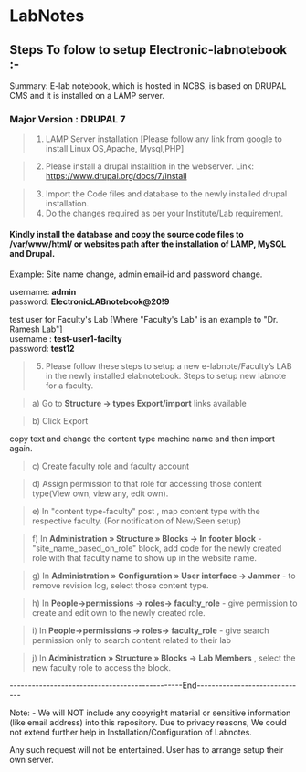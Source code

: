# LabNotes
## Steps To folow to setup Electronic-labnotebook :-

Summary: E-lab notebook, which is hosted in NCBS, is based on DRUPAL CMS and it is installed on a LAMP server.

### Major Version : DRUPAL 7

> 1. LAMP Server installation [Please follow any link from google to install Linux OS,Apache, Mysql,PHP]

> 2. Please install a drupal installtion in the webserver.
Link: https://www.drupal.org/docs/7/install

> 3. Import the Code files and database to the newly installed drupal installation.
> 4. Do the changes required as per your Institute/Lab requirement.

#### Kindly install the database and copy the source code files to /var/www/html/ or websites path after the installation of LAMP, MySQL and Drupal.

Example: Site name change, admin email-id and password change.

username:  **admin**  
password: **ElectronicLABnotebook@20!9**

test user for Faculty's Lab  [Where "Faculty's Lab" is an example to "Dr. Ramesh Lab"]  
username : **test-user1-facilty**  
password: **test12**

> 5. Please follow these steps to setup a new e-labnote/Faculty’s LAB in the newly installed elabnotebook. Steps to setup new labnote for a faculty.

> a) Go to **Structure -> types Export/import** links available

> b)  Click Export

copy text and change the content type machine name and then import again.

> c) Create faculty role and faculty account

> d) Assign permission to that role for accessing those content type(View own, view any, edit own).

> e) In "content type-faculty" post , map content type with the respective faculty. (For notification of New/Seen setup)

> f) In **Administration » Structure » Blocks -> In footer block** - "site_name_based_on_role" block, add code for the newly created role with that faculty name to show up in the website name.

> g) In **Administration » Configuration » User interface -> Jammer** - to remove revision log, select those content type.

> h) In **People->permissions -> roles-> faculty_role** - give permission to create and edit own to the newly created role.

> i) In **People->permissions -> roles-> faculty_role** - give search permission only to search content related to their lab

> j) In **Administration » Structure » Blocks -> Lab Members** , select the new faculty role to access the block.


-----------------------------------------------End------------------------------

Note: - We will NOT include any copyright material or sensitive information (like email address) into this repository. Due to privacy reasons, We could not extend further help in Installation/Configuration of Labnotes. 

Any such request will not be entertained. User has to arrange setup their own server.
